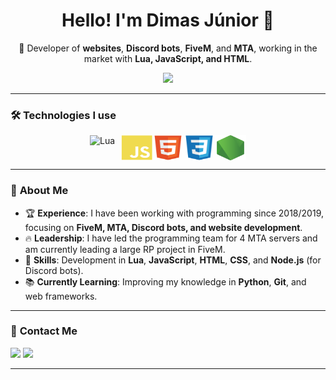 <h1 align="center">Hello! I'm Dimas Júnior 👋</h1>

<p align="center">
  🚀 Developer of <strong>websites</strong>, <strong>Discord bots</strong>, <strong>FiveM</strong>, and <strong>MTA</strong>, working in the market with <strong>Lua, JavaScript, and HTML</strong>.
</p>

<div align="center">
  <a href="https://github.com/GatonBr12">
    <img height="180em" src="https://github-readme-stats.vercel.app/api?username=GatonBr12&show_icons=true&theme=dark&include_all_commits=true&count_private=true"/>
  </a>
</div>

---

### 🛠 **Technologies I use**
<div style="display: flex; justify-content: center;">
  <img align="center" alt="Lua" height="40" width="50" src="https://cdn.jsdelivr.net/gh/devicons/devicon/icons/lua/lua-original.svg" />
  <img align="center" alt="JavaScript" height="40" width="50" src="https://raw.githubusercontent.com/devicons/devicon/master/icons/javascript/javascript-plain.svg">
  <img align="center" alt="HTML" height="40" width="50" src="https://raw.githubusercontent.com/devicons/devicon/master/icons/html5/html5-original.svg">
  <img align="center" alt="CSS" height="40" width="50" src="https://raw.githubusercontent.com/devicons/devicon/master/icons/css3/css3-original.svg">
  <img align="center" alt="Node.js" height="40" width="50" src="https://raw.githubusercontent.com/devicons/devicon/master/icons/nodejs/nodejs-original.svg">
</div>

---

### 📌 **About Me**
- 🏆 **Experience**: I have been working with programming since 2018/2019, focusing on **FiveM, MTA, Discord bots, and website development**.  
- 🔥 **Leadership**: I have led the programming team for 4 MTA servers and am currently leading a large RP project in FiveM.  
- 📌 **Skills**: Development in **Lua**, **JavaScript**, **HTML**, **CSS**, and **Node.js** (for Discord bots).  
- 📚 **Currently Learning**: Improving my knowledge in **Python**, **Git**, and web frameworks.  

---

### 🔗 **Contact Me**
<div> 
  <a href="https://www.instagram.com/dimass.junior" target="_blank"><img src="https://img.shields.io/badge/Instagram-%23E4405F.svg?style=for-the-badge&logo=instagram&logoColor=white" target="_blank"></a>
  <a href="https://discord.com/users/722940568078123058" target="_blank"><img src="https://img.shields.io/badge/Discord-Gaton%234888-7289DA?style=for-the-badge&logo=discord&logoColor=white" target="_blank"></a>
</div>

---
